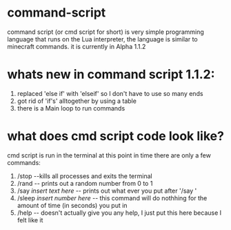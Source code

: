 # command-script
command script (or cmd script for short) is very simple programming language that runs on the Lua interpreter, the language is similar to minecraft commands. it is currently in Alpha 1.1.2

# whats new in command script 1.1.2:
1. replaced 'else if' with 'elseif' so I don't have to use so many ends
2. got rid of 'if's' alltogether by using a table
3. there is a Main loop to run commands

# what does cmd script code look like?
cmd script is run in the terminal at this point in time there are only a few commands:

1. /stop --kills all processes and exits the terminal
2. /rand -- prints out a random number from 0 to 1 
3. /say *insert text here* -- prints out what ever you put after '/say '
4. /sleep *insert number here* -- this command will do nothhing for the amount of time (in seconds) you put in
5. /help -- doesn't actually give you any help, I just put this here because I felt like it
